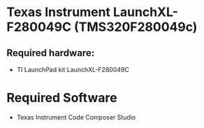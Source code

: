 # Texas Instrument LaunchXL-F280049C (TMS320F280049c)

## Required hardware:

 - TI LaunchPad kit LaunchXL-F280049C

# Required Software

 - Texas Instrument Code Composer Studio

 